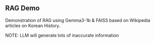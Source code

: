 ## RAG Demo
Demonstration of RAG using Gemma3-1b & FAISS based on Wikipedia articles on Korean History.

NOTE: LLM will generate lots of inaccurate information
